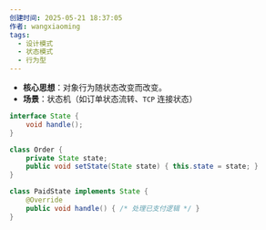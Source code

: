 ```yaml
---
创建时间: 2025-05-21 18:37:05
作者: wangxiaoming
tags:
  - 设计模式
  - 状态模式
  - 行为型
---
```


- **核心思想**​：对象行为随状态改变而改变。
- ​**场景**​：状态机（如订单状态流转、`TCP` 连接状态）

```java
interface State {
    void handle();
}

class Order {
    private State state;
    public void setState(State state) { this.state = state; }
}

class PaidState implements State {
    @Override
    public void handle() { /* 处理已支付逻辑 */ }
}
```